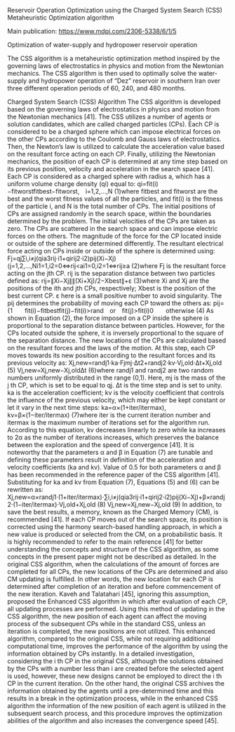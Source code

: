 
Reservoir Operation Optimization using the Charged System Search (CSS) Metaheuristic Optimization algorithm

Main publication: https://www.mdpi.com/2306-5338/6/1/5

Optimization of water-supply and hydropower reservoir operation


The CSS algorithm is a metaheuristic optimization method inspired by the governing laws of electrostatics in physics and motion from the Newtonian mechanics.
The CSS algorithm is then used to optimally solve the water-supply and hydropower operation of “Dez” reservoir in southern Iran over three different operation periods of 60, 240, and 480 months.

Charged System Search (CSS) Algorithm
The CSS algorithm is developed based on the governing laws of electrostatics in physics and motion from the Newtonian mechanics [41]. The CSS utilizes a number of agents or solution candidates, which are called charged particles (CPs). Each CP is considered to be a charged sphere which can impose electrical forces on the other CPs according to the Coulomb and Gauss laws of electrostatics. Then, the Newton’s law is utilized to calculate the acceleration value based on the resultant force acting on each CP. Finally, utilizing the Newtonian mechanics, the position of each CP is determined at any time step based on its previous position, velocity and acceleration in the search space [41]. Each CP is considered as a charged sphere with radius a, which has a uniform volume charge density (qi) equal to:
qi=fit(i)−fitworstfitbest−fitworst, i=1,2,…,N
(1)where fitbest and fitworst are the best and the worst fitness values of all the particles, and fit(i) is the fitness of the particle i, and N is the total number of CPs. The initial positions of CPs are assigned randomly in the search space, within the boundaries determined by the problem. The initial velocities of the CPs are taken as zero.
The CPs are scattered in the search space and can impose electric forces on the others. The magnitude of the force for the CP located inside or outside of the sphere are determined differently. The resultant electrical force acting on CPs inside or outside of the sphere is determined using:
Fj=qj∑i,i≠j(qia3rij⋅i1+qirij2⋅i2)pij(Xi−Xj)  ⟨j=1,2,…,Ni1=1,i2=0⇔rij<ai1=0,i2=1⇔rij≥a
(2)where Fj is the resultant force acting on the jth CP. rij is the separation distance between two particles defined as:
rij=∥Xi−Xj∥∥(Xi+Xj)/2−Xbest∥+ε
(3)where Xi and Xj are the positions of the ith and jth CPs, respectively; Xbest is the position of the best current CP. ε here is a small positive number to avoid singularity. The pij determines the probability of moving each CP toward the others as:
pij={1  fit(i)−fitbestfit(j)−fit(i)>rand or fit(j)>fit(i)0  otherwise
(4)
As shown in Equation (2), the force imposed on a CP inside the sphere is proportional to the separation distance between particles. However, for the CPs located outside the sphere, it is inversely proportional to the square of the separation distance. The new locations of the CPs are calculated based on the resultant forces and the laws of the motion. At this step, each CP moves towards its new position according to the resultant forces and its previous velocity as:
Xj,new=randj1⋅ka⋅Fjmj⋅Δt2+randj2⋅kv⋅Vj,old⋅Δt+Xj,old
(5)
Vj,new=Xj,new−Xj,oldΔt
(6)where randj1 and randj2 are two random numbers uniformly distributed in the range (0,1). Here, mj is the mass of the j th CP, which is set to be equal to qj. Δt is the time step and is set to unity. ka is the acceleration coefficient; kv is the velocity coefficient that controls the influence of the previous velocity, which may either be kept constant or let it vary in the next time steps:
ka=α×(1+iter/itermax),  kv=β×(1−iter/itermax)
(7)where iter is the current iteration number and itermax is the maximum number of iterations set for the algorithm run. According to this equation, kv decreases linearly to zero while ka increases to 2α as the number of iterations increases, which preserves the balance between the exploration and the speed of convergence [41]. It is noteworthy that the parameters α and β in Equation (7) are tunable and defining these parameters result in definition of the acceleration and velocity coefficients (ka and kv). Value of 0.5 for both parameters α and β has been recommended in the reference paper of the CSS algorithm [41]. Substituting for ka and kv from Equation (7), Equations (5) and (6) can be rewritten as:
Xj,new=α×randj1⋅(1+iter/itermax)⋅∑i,i≠j(qia3rij⋅i1+qirij2⋅i2)pij(Xi−Xj)+β×randj2⋅(1−iter/itermax)⋅Vj,old+Xj,old
(8)
Vj,new=Xj,new−Xj,old
(9)
In addition, to save the best results, a memory, known as the Charged Memory (CM), is recommended [41]. If each CP moves out of the search space, its position is corrected using the harmony search-based handling approach, in which a new value is produced or selected from the CM, on a probabilistic basis. It is highly recommended to refer to the main reference [41] for better understanding the concepts and structure of the CSS algorithm, as some concepts in the present paper might not be described as detailed.
In the original CSS algorithm, when the calculations of the amount of forces are completed for all CPs, the new locations of the CPs are determined and also CM updating is fulfilled. In other words, the new location for each CP is determined after completion of an iteration and before commencement of the new iteration. Kaveh and Talatahari [45], ignoring this assumption, proposed the Enhanced CSS algorithm in which after evaluation of each CP, all updating processes are performed. Using this method of updating in the CSS algorithm, the new position of each agent can affect the moving process of the subsequent CPs while in the standard CSS, unless an iteration is completed, the new positions are not utilized. This enhanced algorithm, compared to the original CSS, while not requiring additional computational time, improves the performance of the algorithm by using the information obtained by CPs instantly. In a detailed investigation, considering the i th CP in the original CSS, although the solutions obtained by the CPs with a number less than i are created before the selected agent is used, however, these new designs cannot be employed to direct the i th CP in the current iteration. On the other hand, the original CSS archives the information obtained by the agents until a pre-determined time and this results in a break in the optimization process, while in the enhanced CSS algorithm the information of the new position of each agent is utilized in the subsequent search process, and this procedure improves the optimization abilities of the algorithm and also increases the convergence speed [45].
